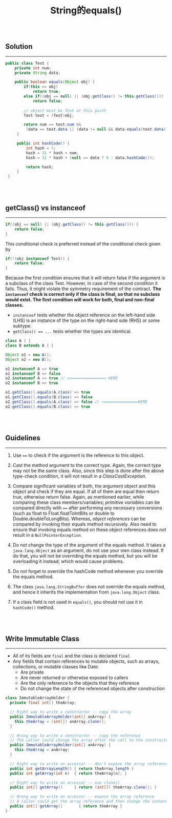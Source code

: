 # <center>String的equals()</center>

<br></br>



## Solution
----
```java
public class Test {
    private int num;
    private String data;

    public boolean equals(Object obj) {
        if(this == obj)
            return true;
        else if((obj == null) || (obj.getClass() != this.getClass())) 
            return false;
        
        // object must be Test at this point
        Test test = (Test)obj;

        return num == test.num &&
         (data == test.data || (data != null && data.equals(test.data)));
     }

     public int hashCode() {
         int hash = 7;
         hash = 31 * hash + num;
         hash = 31 * hash + (null == data ? 0 : data.hashCode());

         return hash;
     }
 }
```

<br></br>



## getClass() vs instanceof
----
```java
if((obj == null) || (obj.getClass() != this.getClass())) {
    return false;
}
```

This conditional check is preferred instead of the conditional check given by 

```java
if(!(obj instanceof Test)) {
    return false; 
}
```

Because the first condition ensures that it will return false if the argument is a subclass of the class Test. However, in case of the second condition it fails. Thus, it might violate the symmetry requirement of the contract. **The `instanceof` check is correct only if the class is final, so that no subclass would exist. The first condition will work for both, final and non-final classes.** 

* `instanceof` tests whether the object reference on the left-hand side (LHS) is an instance of the type on the right-hand side (RHS) or some subtype.
* `getClass() == ...` tests whether the types are identical.

```java
class A { }  
class B extends A { }  

Object o1 = new A();  
Object o2 = new B();  

o1 instanceof A => true  
o1 instanceof B => false  
o2 instanceof A => true // <================ HERE  
o2 instanceof B => true  

o1.getClass().equals(A.class) => true  
o1.getClass().equals(B.class) => false  
o2.getClass().equals(A.class) => false // <===============HERE  
o2.getClass().equals(B.class) => true
```

<br></br>



## Guidelines
----
1. Use `==` to check if the argument is the reference to this object. 

2. Cast the method argument to the correct type. Again, the correct type may not be the same class. Also, since this step is done after the above type-check condition, it will not result in a _ClassCastException_. 

3. Compare significant variables of both, the argument object and this object and check if they are equal. If all of them are equal then return true, otherwise return false. Again, as mentioned earlier, while comparing these class members/variables; *primitive variables* can be compared directly with `==` after performing any necessary conversions (such as float to Float.floatToIntBits or double to Double.doubleToLongBits). Whereas, *object references* can be compared by invoking their equals method recursively. Also need to ensure that invoking equals method on these object references does not result in a `NullPointerException`.

4. Do not change the type of the argument of the equals method. It takes a `java.lang.Object` as an argument, do not use your own class instead. If do that, you will not be overriding the equals method, but you will be overloading it instead; which would cause problems. 

5. Do not forget to override the hashCode method whenever you override the equals method.

6. The class `java.lang.StringBuffer` does not override the equals method, and hence it inherits the implementation from `java.lang.Object` class.

7. If a class field is not used in `equals()`, you should not use it in `hashCode()` method.

<br></br>



## Write Immutable Class
----
* All of its fields are `final` and the class is declared `final`
* Any fields that contain references to mutable objects, such as arrays, collections, or mutable classes like Date: 
    * Are private
    * Are never returned or otherwise exposed to callers
    * Are the only reference to the objects that they reference
    * Do not change the state of the referenced objects after construction

```java
class ImmutableArrayHolder {
  private final int[] theArray;

  // Right way to write a constructor -- copy the array
  public ImmutableArrayHolder(int[] anArray) {
    this.theArray = (int[]) anArray.clone();
  }

  // Wrong way to write a constructor -- copy the reference
  // The caller could change the array after the call to the constructor
  public ImmutableArrayHolder(int[] anArray) {
    this.theArray = anArray;
  }

  // Right way to write an accessor -- don't expose the array reference
  public int getArrayLength() { return theArray.length }
  public int getArray(int n)  { return theArray[n]; }

  // Right way to write an accessor -- use clone()
  public int[] getArray()     { return (int[]) theArray.clone(); }

  // Wrong way to write an accessor -- expose the array reference
  // A caller could get the array reference and then change the contents
  public int[] getArray()       { return theArray }
}
```